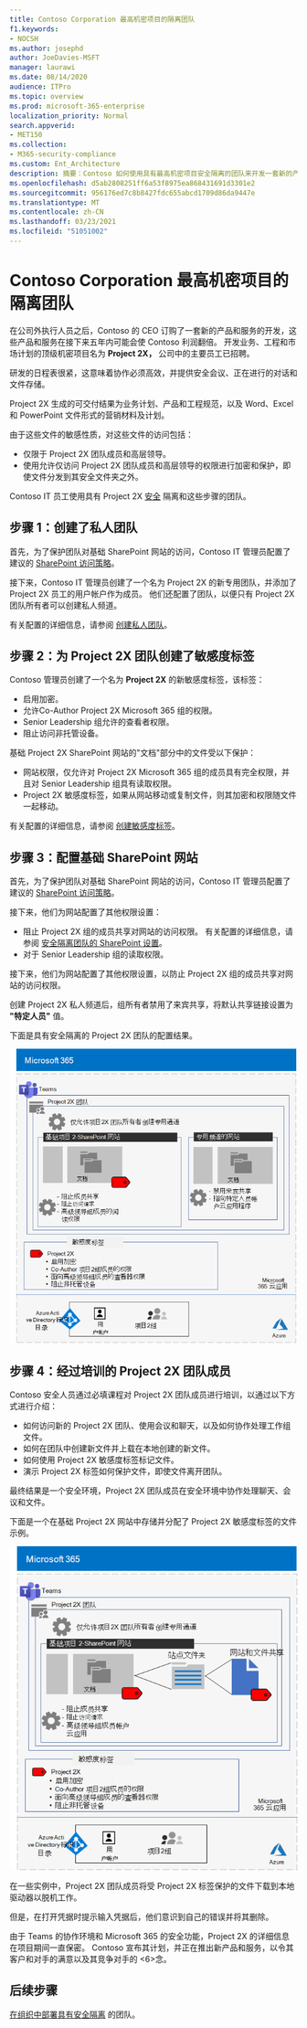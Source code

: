 ```yaml
---
title: Contoso Corporation 最高机密项目的隔离团队
f1.keywords:
- NOCSH
ms.author: josephd
author: JoeDavies-MSFT
manager: laurawi
ms.date: 08/14/2020
audience: ITPro
ms.topic: overview
ms.prod: microsoft-365-enterprise
localization_priority: Normal
search.appverid:
- MET150
ms.collection:
- M365-security-compliance
ms.custom: Ent_Architecture
description: 摘要：Contoso 如何使用具有最高机密项目安全隔离的团队来开发一套新的产品和服务。
ms.openlocfilehash: d5ab2808251ff6a53f8975ea868431691d3301e2
ms.sourcegitcommit: 956176ed7c8b8427fdc655abcd1709d86da9447e
ms.translationtype: MT
ms.contentlocale: zh-CN
ms.lasthandoff: 03/23/2021
ms.locfileid: "51051002"
---
```

# <a name="isolated-team-for-a-top-secret-project-of-the-contoso-corporation"></a>Contoso Corporation 最高机密项目的隔离团队

在公司外执行人员之后，Contoso 的 CEO 订购了一套新的产品和服务的开发，这些产品和服务在接下来五年内可能会使 Contoso 利润翻倍。 开发业务、工程和市场计划的顶级机密项目名为 **Project 2X，** 公司中的主要员工已招聘。 

研发的日程表很紧，这意味着协作必须高效，并提供安全会议、正在进行的对话和文件存储。

Project 2X 生成的可交付结果为业务计划、产品和工程规范，以及 Word、Excel 和 PowerPoint 文件形式的营销材料及计划。 

由于这些文件的敏感性质，对这些文件的访问包括：

- 仅限于 Project 2X 团队成员和高层领导。
- 使用允许仅访问 Project 2X 团队成员和高层领导的权限进行加密和保护，即使文件分发到其安全文件夹之外。

Contoso IT 员工使用具有 Project 2X [安全](secure-teams-security-isolation.md) 隔离和这些步骤的团队。

## <a name="step-1-created-a-private-team"></a>步骤 1：创建了私人团队

首先，为了保护团队对基础 SharePoint 网站的访问，Contoso IT 管理员配置了建议的 [SharePoint 访问策略](../security/defender-365-security/sharepoint-file-access-policies.md)。

接下来，Contoso IT 管理员创建了一个名为 Project 2X 的新专用团队，并添加了 Project 2X 员工的用户帐户作为成员。 他们还配置了团队，以便只有 Project 2X 团队所有者可以创建私人频道。

有关配置的详细信息，请参阅 [创建私人团队](secure-teams-security-isolation.md#create-a-private-team)。

## <a name="step-2-created-a-sensitivity-label-for-the-project-2x-team"></a>步骤 2：为 Project 2X 团队创建了敏感度标签

Contoso 管理员创建了一个名为 **Project 2X** 的新敏感度标签，该标签：

- 启用加密。
- 允许Co-Author Project 2X Microsoft 365 组的权限。
- Senior Leadership 组允许的查看者权限。
- 阻止访问非托管设备。

基础 Project  2X SharePoint 网站的"文档"部分中的文件受以下保护：

- 网站权限，仅允许对 Project 2X Microsoft 365 组的成员具有完全权限，并且对 Senior Leadership 组具有读取权限。
- Project 2X 敏感度标签，如果从网站移动或复制文件，则其加密和权限随文件一起移动。

有关配置的详细信息，请参阅 [创建敏感度标签](secure-teams-security-isolation.md#create-a-sensitivity-label)。

## <a name="step-3-configured-the-underlying-sharepoint-site"></a>步骤 3：配置基础 SharePoint 网站

首先，为了保护团队对基础 SharePoint 网站的访问，Contoso IT 管理员配置了建议的 [SharePoint 访问策略](../security/defender-365-security/sharepoint-file-access-policies.md)。

接下来，他们为网站配置了其他权限设置：

- 阻止 Project 2X 组的成员共享对网站的访问权限。 有关配置的详细信息，请参阅 [安全隔离团队的 SharePoint 设置](secure-teams-security-isolation.md#sharepoint-settings)。
- 对于 Senior Leadership 组的读取权限。

接下来，他们为网站配置了其他权限设置，以防止 Project 2X 组的成员共享对网站的访问权限。 

创建 Project 2X 私人频道后，组所有者禁用了来宾共享，将默认共享链接设置为 **"特定人员"** 值。

下面是具有安全隔离的 Project 2X 团队的配置结果。

![生成的 Project 2X 团队配置](../media/contoso-team-for-top-secret-project.png)

 ## <a name="step-4-trained-project-2x-team-members"></a>步骤 4：经过培训的 Project 2X 团队成员

Contoso 安全人员通过必填课程对 Project 2X 团队成员进行培训，以通过以下方式进行介绍：

- 如何访问新的 Project 2X 团队、使用会议和聊天，以及如何协作处理工作组文件。
- 如何在团队中创建新文件并上载在本地创建的新文件。
- 如何使用 Project 2X 敏感度标签标记文件。
- 演示 Project 2X 标签如何保护文件，即使文件离开团队。

最终结果是一个安全环境，Project 2X 团队成员在安全环境中协作处理聊天、会议和文件。

下面是一个在基础 Project 2X 网站中存储并分配了 Project 2X 敏感度标签的文件示例。

![存储在基础 Project 2X 网站中的文件示例](../media/contoso-team-for-top-secret-project-example.png)

在一些实例中，Project 2X 团队成员将受 Project 2X 标签保护的文件下载到本地驱动器以脱机工作。 

但是，在打开凭据时提示输入凭据后，他们意识到自己的错误并将其删除。

由于 Teams 的协作环境和 Microsoft 365 的安全功能，Project 2X 的详细信息在项目期间一直保密。 Contoso 宣布其计划，并正在推出新产品和服务，以令其客户和对手的满意以及其竞争对手的 <6>念。

## <a name="next-step"></a>后续步骤

[在组织中部署具有安全隔离](secure-teams-security-isolation.md) 的团队。

